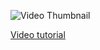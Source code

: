 ![Video Thumbnail](https://img.youtube.com/vi/0Yl7TiZtxnk/maxresdefault.jpg)

[Video tutorial](https://youtu.be/0Yl7TiZtxnk)
